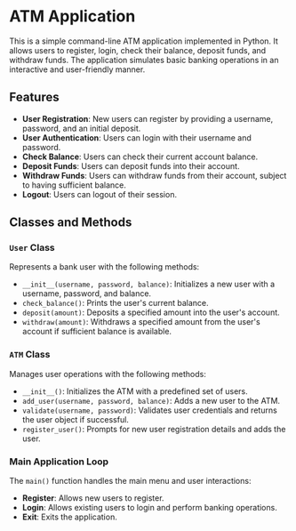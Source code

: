 # ATM Application

This is a simple command-line ATM application implemented in Python. It allows users to register, login, check their balance, deposit funds, and withdraw funds. The application simulates basic banking operations in an interactive and user-friendly manner.

## Features

- **User Registration**: New users can register by providing a username, password, and an initial deposit.
- **User Authentication**: Users can login with their username and password.
- **Check Balance**: Users can check their current account balance.
- **Deposit Funds**: Users can deposit funds into their account.
- **Withdraw Funds**: Users can withdraw funds from their account, subject to having sufficient balance.
- **Logout**: Users can logout of their session.

## Classes and Methods

### `User` Class
Represents a bank user with the following methods:
- `__init__(username, password, balance)`: Initializes a new user with a username, password, and balance.
- `check_balance()`: Prints the user's current balance.
- `deposit(amount)`: Deposits a specified amount into the user's account.
- `withdraw(amount)`: Withdraws a specified amount from the user's account if sufficient balance is available.

### `ATM` Class
Manages user operations with the following methods:
- `__init__()`: Initializes the ATM with a predefined set of users.
- `add_user(username, password, balance)`: Adds a new user to the ATM.
- `validate(username, password)`: Validates user credentials and returns the user object if successful.
- `register_user()`: Prompts for new user registration details and adds the user.

### Main Application Loop
The `main()` function handles the main menu and user interactions:
- **Register**: Allows new users to register.
- **Login**: Allows existing users to login and perform banking operations.
- **Exit**: Exits the application.

